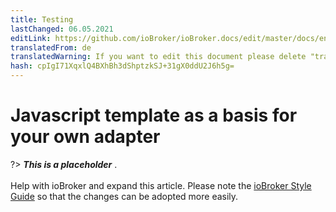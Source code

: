 ```yaml
---
title: Testing
lastChanged: 06.05.2021
editLink: https://github.com/ioBroker/ioBroker.docs/edit/master/docs/en/dev/adaptertesting.md
translatedFrom: de
translatedWarning: If you want to edit this document please delete "translatedFrom" field, elsewise this document will be translated automatically again
hash: cpIgI71XqxlQ4BXhBh3dShptzkSJ+31gX0ddU2J6h5g=
---
```

# Javascript template as a basis for your own adapter
?> ***This is a placeholder*** .<br><br> Help with ioBroker and expand this article. Please note the [ioBroker Style Guide](https://www.iobroker.net/#de/documentation/community/styleguidedoc.md) so that the changes can be adopted more easily.